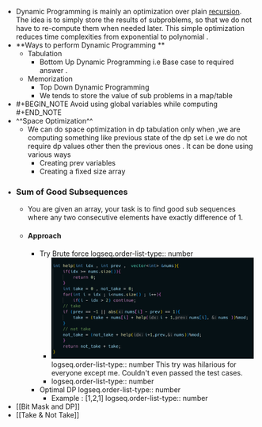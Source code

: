 - Dynamic Programming is mainly an optimization over plain [recursion](https://www.geeksforgeeks.org/recursion/).
  The idea is to simply store the results of subproblems, so that we do not have to re-compute them when needed later.
  This simple optimization reduces time complexities from exponential to polynomial .
- **Ways to perform Dynamic Programming **
	- Tabulation
		- Bottom Up Dynamic Programming i.e Base case to required answer .
	- Memorization
		- Top Down Dynamic Programming
		- We tends to store the value of sub problems in a map/table
- #+BEGIN_NOTE
  Avoid using global variables while computing 
  #+END_NOTE
- ^^Space Optimization^^
	- We can do space optimization in dp tabulation only when ,we are computing something like previous state of the dp set i.e we do not require dp values other then the previous ones .
	  It can be done using various ways
		- Creating prev variables
		- Creating a fixed size array
- ### Sum of Good Subsequences
	- You are given an array, your task is to find good sub sequences where any two consecutive elements have exactly difference of 1.
	- #### Approach
		- Try Brute force
		  logseq.order-list-type:: number
			- ![image.png](../assets/image_1731349835152_0.png)
			  logseq.order-list-type:: number
			  This try was hilarious for everyone except me.
			  Couldn't even passed the test cases.
			- logseq.order-list-type:: number
		- Optimal DP 
		  logseq.order-list-type:: number
			- Example : [1,2,1]
			  logseq.order-list-type:: number
- [[Bit Mask and DP]]
- [[Take & Not Take]]